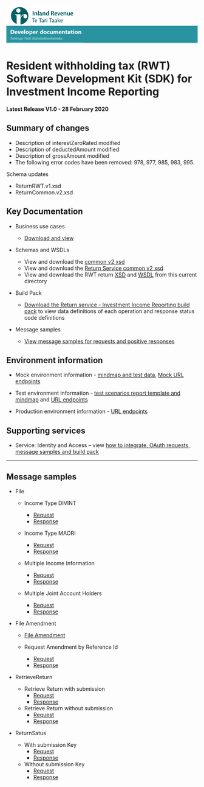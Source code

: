![IRD logo](../../Images/IRlogo.gif)
![Software Dev](../../Images/SoftwareDev.png)

# Resident withholding tax (RWT) Software Development Kit (SDK) for Investment Income Reporting

#### Latest Release V1.0 - 28 February 2020

## Summary of changes

* Description of interestZeroRated modified
* Description of deductedAmount modified
* Description of grossAmount modified
* The following error codes have been removed: 978, 977, 985, 983, 995.

Schema updates

* ReturnRWT.v1.xsd
* ReturnCommon.v2.xsd

## Key Documentation

- Business use cases
	- [Download and view](III%20-%20RWT%20-%20GWS%20business%20use%20cases.pdf)
	
- Schemas and WSDLs
	- View and download the [common v2 xsd](../../Common%20XSD/Common.v2.xsd)
	- View and download the [Return Service common v2 xsd](../../Common%20XSD/ReturnCommon.v2.xsd)
	- View and download the RWT return [XSD](ReturnRWT.v1.xsd) and [WSDL](RWTDevWsdl.wsdl) from this current directory
	
- Build Pack
	- [Download the Return service - Investment Income Reporting build pack](../Gateway%20Services%20Build%20Pack%20-%20Return%20Service%20-%20III.pdf) to view data definitions of each operation and response status code definitions
	
- Message samples
    - [View message samples for requests and positive responses](#message-samples)

## Environment information

- Mock environment information - [mindmap and test data](../Test%20Details%20-%20IIR/README.md#mock-environment-information), [Mock URL endpoints](../Test%20Details%20-%20IIR/README.md#mock-environment) 
	
- Test environment information - [test scenarios report template and mindmap](../Test%20Details%20-%20IIR/README.md#test-environment-information) and [URL endpoints](../Test%20Details%20-%20IIR/README.md#test-environment-information)

- Production environment information - [URL endpoints](../Test%20Details%20-%20IIR/README.md#production-environment-information) 

## Supporting services

* Service: Identity and Access – view [how to integrate, OAuth requests, message samples and build pack](https://github.com/InlandRevenue/Gateway_Services-Access/tree/master/Identity%20and%20Access)

-----------------

## Message samples

* File
	* Income Type DIVINT
		* [Request](sample%20messages/RWT_File_Request_incomeType_DIVINT.xml)   
		* [Response](sample%20messages/RWT_File_Response_incomeType_DIVINT.xml)
		
	* Income Type MAORI
		* [Request](sample%20messages/RWT_File_Request_incomeType_MAORI.xml)
		* [Response](sample%20messages/RWT_File_Response_incomeType_MAORI.xml)		
	
	* Multiple Income Information
		* [Request](sample%20messages/RWT_File_Request_with_multiple_income_information.xml)
		* [Response](sample%20messages/RWT_File_Response_with_multiple_income_information.xml)	
		
	* Multiple Joint Account Holders
		* [Request](sample%20messages/RWT_File_Request_with_multiple_joint_account_holders.xml)
		* [Response](sample%20messages/RWT_File_Response_with_multiple_joint_account_holders.xml)	
	
* File Amendment
	* [File Amendment](sample%20messages/RWT_File_Request_amendment.xml)
	
	* Request Amendment by Reference Id
		* [Request](sample%20messages/RWT_File_Request_amendment_by_referenceId.xml)
		* [Response](sample%20messages/RWT_File_Response_amendment_by_referenceId.xml)
		
* RetrieveReturn
	* Retrieve Return with submission 	
		* [Request](sample%20messages/RWT_RetrieveReturn_Request_with_submission_key.xml)
		* [Response](sample%20messages/RWT_RetrieveReturn_Response_with_submission_key.xml)
	* Retrieve Return without submission 	
		* [Request](sample%20messages/RWT_RetrieveReturn_Request_without_submission_key.xml)
		* [Response](sample%20messages/RWT_RetrieveReturn_Response_without_submission_key.xml)
		
* ReturnSatus	
	* With submission Key
		* [Request](sample%20messages/RWT_ReturnSatus_Request_without_submission_key.xml)
		* [Response](sample%20messages/RWT_ReturnSatus_Request_with_submission_key.xml)
	* Without submission Key
		* [Request](sample%20messages/RWT_ReturnSatus_Response_without_submission_key.xml)
		* [Response](sample%20messages/RWT_ReturnSatus_Response_with_submission_key.xml)
